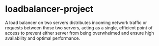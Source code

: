 # loadbalancer-project
A load balancer on two servers distributes incoming network traffic or requests between those two servers, acting as a single, efficient point of access to prevent either server from being overwhelmed and ensure high availability and optimal performance. 
